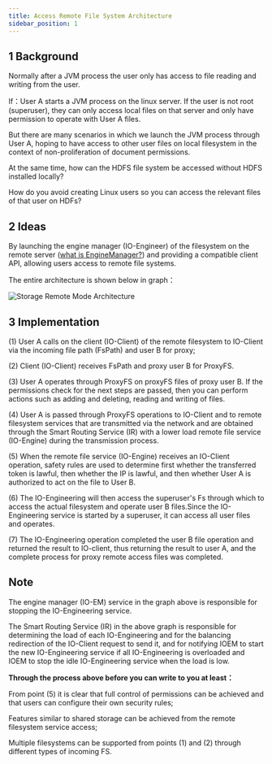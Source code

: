```yaml
---
title: Access Remote File System Architecture
sidebar_position: 1
---
```




## 1 Background

Normally after a JVM process the user only has access to file reading and writing from the user.

If：User A starts a JVM process on the linux server. If the user is not root (superuser), they can only access local files on that server and only have permission to operate with User A files.

But there are many scenarios in which we launch the JVM process through User A, hoping to have access to other user files on local filesystem in the context of non-proliferation of document permissions.

At the same time, how can the HDFS file system be accessed without HDFS installed locally?

How do you avoid creating Linux users so you can access the relevant files of that user on HDFs?

## 2 Ideas

By launching the engine manager (IO-Engineer) of the filesystem on the remote server ([what is EngineManager?](/architecture/ujes/ujes_design.md)) and providing a compatible client API, allowing users access to remote file systems.

The entire architecture is shown below in graph：

![Storage Remote Mode Architecture](../../images/ch4/storage/storage_remote.png)

## 3 Implementation

(1) User A calls on the client (IO-Client) of the remote filesystem to IO-Client via the incoming file path (FsPath) and user B for proxy;

(2) Client (IO-Client) receives FsPath and proxy user B for ProxyFS.

(3) User A operates through ProxyFS on proxyFS files of proxy user B. If the permissions check for the next steps are passed, then you can perform actions such as adding and deleting, reading and writing of files.

(4) User A is passed through ProxyFS operations to IO-Client and to remote filesystem services that are transmitted via the network and are obtained through the Smart Routing Service (IR) with a lower load remote file service (IO-Engine) during the transmission process.

(5) When the remote file service (IO-Engine) receives an IO-Client operation, safety rules are used to determine first whether the transferred token is lawful, then whether the IP is lawful, and then whether User A is authorized to act on the file to User B.

(6) The IO-Engineering will then access the superuser's Fs through which to access the actual filesystem and operate user B files.Since the IO-Engineering service is started by a superuser, it can access all user files and operates.

(7) The IO-Engineering operation completed the user B file operation and returned the result to IO-client, thus returning the result to user A, and the complete process for proxy remote access files was completed.

## Note

The engine manager (IO-EM) service in the graph above is responsible for stopping the IO-Engineering service.

The Smart Routing Service (IR) in the above graph is responsible for determining the load of each IO-Engineering and for the balancing redirection of the IO-Client request to send it, and for notifying IOEM to start the new IO-Engineering service if all IO-Engineering is overloaded and IOEM to stop the idle IO-Engineering service when the load is low.

**Through the process above before you can write to you at least：**

From point (5) it is clear that full control of permissions can be achieved and that users can configure their own security rules;

Features similar to shared storage can be achieved from the remote filesystem service access;

Multiple filesystems can be supported from points (1) and (2) through different types of incoming FS.
